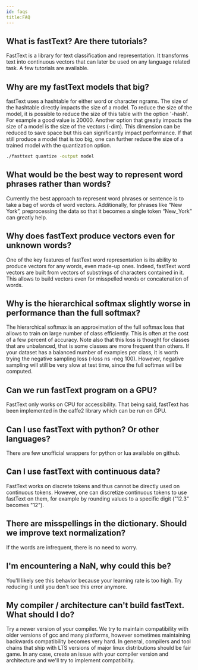 ```yaml
---
id: faqs
title:FAQ
---
```


## What is fastText? Are there tutorials?

FastText is a library for text classification and representation. It transforms text into continuous vectors that can later be used on any language related task. A few tutorials are available.

## Why are my fastText models that big?

fastText uses a hashtable for either word or character ngrams. The size of the hashtable directly impacts the size of a model. To reduce the size of the model, it is possible to reduce the size of this table with the option '-hash'. For example a good value is 20000. Another option that greatly impacts the size of a model is the size of the vectors (-dim). This dimension can be reduced to save space but this can significantly impact performance. If that still produce a model that is too big, one can further reduce the size of a trained model with the quantization option.
```bash
./fasttext quantize -output model
``` 

## What would be the best way to represent word phrases rather than words?

Currently the best approach to represent word phrases or sentence is to take a bag of words of word vectors. Additionally, for phrases like “New York”, preprocessing the data so that it becomes a single token “New_York” can greatly help. 

## Why does fastText produce vectors even for unknown words?

One of the key features of fastText word representation is its ability to produce vectors for any words, even made-up ones. 
Indeed, fastText word vectors are built from vectors of substrings of characters contained in it. 
This allows to build vectors even for misspelled words or concatenation of words.

## Why is the hierarchical softmax slightly worse in performance than the full softmax? 

The hierarchical softmax is an approximation of the full softmax loss that allows to train on large number of class efficiently. This is often at the cost of a few percent of accuracy.
Note also that this loss is thought for classes that are unbalanced, that is some classes are more frequent than others. If your dataset has a balanced number of examples per class, it is worth trying the negative sampling loss (-loss ns -neg 100).
However, negative sampling will still be very slow at test time, since the full softmax will be computed.

## Can we run fastText program on a GPU?

FastText only works on CPU for accessibility. That being said, fastText has been implemented in the caffe2 library which can be run on GPU.

## Can I use fastText with python? Or other languages?

There are few unofficial wrappers for python or lua available on github.

## Can I use fastText with continuous data?

FastText works on discrete tokens and thus cannot be directly used on continuous tokens. However, one can discretize continuous tokens to use fastText on them, for example by rounding values to a specific digit ("12.3" becomes "12").

## There are misspellings in the dictionary. Should we improve text normalization?

If the words are infrequent, there is no need to worry.

## I'm encountering a NaN, why could this be?

You'll likely see this behavior because your learning rate is too high. Try reducing it until you don't see this error anymore.

## My compiler / architecture can't build fastText. What should I do?
Try a newer version of your compiler. We try to maintain compatibility with older versions of gcc and many platforms, however sometimes maintaining backwards compatibility becomes very hard. In general, compilers and tool chains that ship with LTS versions of major linux distributions should be fair game. In any case, create an issue with your compiler version and architecture and we'll try to implement compatibility.




